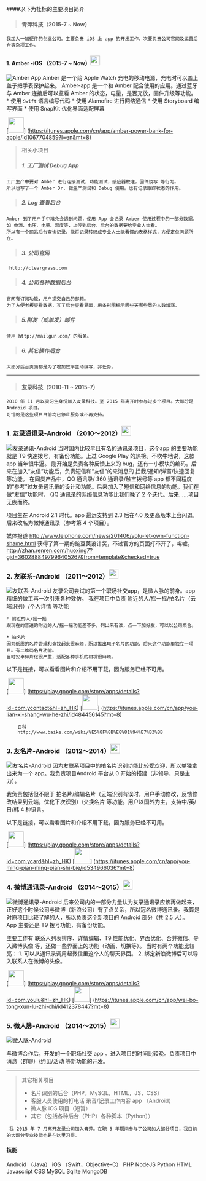 
####以下为杜标的主要项目简介

> #### 青萍科技（2015-7 ~ Now）

	我加入一加硬件的创业公司。主要负责 iOS 上 app 的开发工作，次要负责公司官网及运营后台等杂项工作。
#### 1.  Amber -iOS （2015-7 ~ Now）<img src="https://raw.githubusercontent.com/dubiao/Summary/gh-pages/images/project_app_icon_amber.png" height="25">
![Amber App](https://raw.githubusercontent.com/dubiao/Summary/gh-pages/images/project_app_amber.png)
Amber 是一个给 Apple Watch 充电的移动电源，充电时可以盖上盖子把手表保护起来。
Amber-app 是一个和 Amber 配合使用的应用。通过蓝牙与 Amber 连接后可以监看 Amber 的状态，电量，是否充放，固件升级等功能。
	* 使用 `Swift` 语言编写代码
	* 使用 Alamofire 进行网络通信
	* 使用 Storyboard 编写界面
	* 使用 SnapKit 优化界面适配屏幕

[<img src="https://raw.githubusercontent.com/dubiao/Summary/gh-pages/images/App_Store_Badge.png" height="40">]
(https://itunes.apple.com/cn/app/amber-power-bank-for-apple/id1067704859?l=en&mt=8)

>相关小项目
>##### 1.  工厂测试 Debug App
	工厂生产中要对 Amber 进行连接测试，功能测试，感应器校准，固件烧写 等行为。
	所以也写了一个 Amber Dr. 做生产测试和 Debug 使用。也有记录跟踪状态的作用。
>##### 2. Log 查看后台
	Amber 到了用户手中难免会遇到问题，使用 App 会记录 Amber 使用过程中的一部分数据。
	如 电流、电压、电量、温度等，上传到后台。后台的数据要给专业人士看。
	所以有一个网站后台查询记录，能将记录转码成专业人士能看懂的表格样式，方便定位问题所在。
>##### 3. 公司官网
	 http://cleargrass.com
>##### 4. 公司各种数据后台
	官网有订阅功能，用户提交自己的邮箱。
	为了方便老板查看数据，写了后台查看界面，用条形图标示哪些天哪些周的人数增涨。
>##### 5.群发（或单发）邮件
	使用 http://mailgun.com/ 的服务。
>##### 6. 其它操作后台
	大部分后台页面都是为了增加效率主动编写，非任务。

------

> #### 友录科技（2010-11 ~ 2015-7）

	2010 年 11 月以实习生身份加入友录科技。至 2015 年离开时参与过多个项目。大部分是 Android 项目。
	可惜的是这些项目目前均已停止服务或不再支持。

### 1. 友录通讯录-Android （2010～2012）<img src="https://raw.githubusercontent.com/dubiao/Summary/gh-pages/images/project_app_icon_yl.png" height="25">
![友录通讯-Android](https://raw.githubusercontent.com/dubiao/Summary/gh-pages/images/project_app_yl.png)
当时国内比较早且有名的通讯录项目，这个app 的主要功能就是 T9 快速拨号，有备份功能。上过 Google Play 的热榜。不吹牛地说，这款 app 当年很牛逼。
刚开始是负责各种反馈上来的 bug，还有一小模块的编码。后来在加入“友信”功能后，负责短信和“友信”的来消息的 拦截/通知/弹窗/快速回复 等功能。
在同类产品中，QQ 通讯录/ 360 通讯录/触宝拨号等 app 都不同程度的“参考”过友录通讯录的设计和功能。后来加入了短信和网络信息的功能。我们在做“友信”功能时， QQ 通讯录的网络信息功能比我们晚了 2 个迭代。后来……项目无疾而终。
	
项目生在 Android 2.1 时代。app 最远支持到 2.3 后在4.0 及更高版本上会闪退，后来改名为微博通讯录（参考第 4 个项目）。
	
媒体报道
	http://www.leiphone.com/news/201406/yolu-let-own-function-shame.html
获得了第一期的豌豆荚设计奖，不过官方的页面打不开了，唏嘘。
	http://zhan.renren.com/huoxing7?gid=3602888497996405267&from=template&checked=true
	
### 2. 友联系-Android （2011～2012）<img src="https://raw.githubusercontent.com/dubiao/Summary/gh-pages/images/project_app_icon_ylx.png" height="25">
![友联系-Android](https://raw.githubusercontent.com/dubiao/Summary/gh-pages/images/project_app_ylx.png)
友录公司尝试的第一个职场社交app，是微人脉的前身。app 精细的做工再一次引来各种效仿。
我在项目中负责 附近的人/摇一摇/拍名片（云端识别）/个人详情 等功能
    
	* 附近的人/摇一摇
    跟现在的普遍的附近的人/摇一摇功能差不多，列出来有谁，点一下加好友，可以以公司聚合。

    * 拍名片
    因为纸质的名片管理和查找起来很麻烦，所以推出电子名片的功能，后来这个功能单独立一项目。有二维码名片功能。
    当时安卓碎片化很严重，适配各种手机的相机很麻烦。
    
以下是链接，可以看看图片和介绍不用下载，因为服务已经不可用。

[<img src="https://raw.githubusercontent.com/dubiao/Summary/gh-pages/images/Google_Play_Badge.png" height="40">]
(https://play.google.com/store/apps/details?id=com.ycontact&hl=zh_HK)
[<img src="https://raw.githubusercontent.com/dubiao/Summary/gh-pages/images/App_Store_Badge.png" height="40">]
(https://itunes.apple.com/cn/app/you-lian-xi-shang-wu-he-zhi/id484456145?mt=8)

		百科 
		http://www.baike.com/wiki/%E5%8F%8B%E8%81%94%E7%B3%BB

### 3. 友名片-Android （2012～2014）<img src="https://raw.githubusercontent.com/dubiao/Summary/gh-pages/images/project_app_icon_ycard.png" height="25">
![友名片-Android](https://raw.githubusercontent.com/dubiao/Summary/gh-pages/images/project_app_ycard.png)
因为友联系项目中的拍名片识别功能比较受欢迎，所以单独拿出来为一个 app。我负责项目Android 平台从 0 开始的搭建（非领导，只是主力）。
    
我负责包括但不限于 拍名片/编辑名片（云端识别有误时，用户手动修改，反馈修改结果到云端，优化下次识别）/交换名片 等功能。用户以国外为主，支持中/英/日/韩 4 种语言。
    
以下是链接，可以看看图片和介绍不用下载，因为服务已经不可用。

[<img src="https://raw.githubusercontent.com/dubiao/Summary/gh-pages/images/Google_Play_Badge.png" height="40">]
(https://play.google.com/store/apps/details?id=com.ycard&hl=zh_HK)
[<img src="https://raw.githubusercontent.com/dubiao/Summary/gh-pages/images/App_Store_Badge.png" height="40">]
(https://itunes.apple.com/cn/app/you-ming-pian-ming-pian-shi-bie/id534966036?mt=8)

### 4. 微博通讯录-Android （2014～2015）<img src="https://raw.githubusercontent.com/dubiao/Summary/gh-pages/images/project_app_icon_wbtxl.png" height="25">
![微博通讯录-Android](https://raw.githubusercontent.com/dubiao/Summary/gh-pages/images/project_app_wbtxl.png)
后来公司内的一部分力量认为友录通讯录应该再做起来，正好这个时候公司与微博（新浪公司）有了点关系，所以冠名微博通讯录。我算是对原项目比较了解的人，所以负责这个新项目的 Android 部分（共 2.5 人）。
    App 主要还是 T9 拨号功能，有备份功能。
    
主要工作有 联系人列表排序、详情编辑、T9 性能优化、界面优化、合并微信、导入微博头像 等，还做一些界面上的功能（动画、切换等）。
    当时有两个功能比较亮：
    1.  可以从通讯录调用起微信里这个人的聊天界面。
    2.  绑定新浪微博后可以导入联系人在微博的头像。
   
[<img src="https://raw.githubusercontent.com/dubiao/Summary/gh-pages/images/Google_Play_Badge.png" height="40">]
(https://play.google.com/store/apps/details?id=com.youlu&hl=zh_HK)
[<img src="https://raw.githubusercontent.com/dubiao/Summary/gh-pages/images/App_Store_Badge.png" height="40">]
(https://itunes.apple.com/cn/app/wei-bo-tong-xun-lu-zhi-chi/id412378447?mt=8)

### 5. 微人脉-Android （2014～2015）<img src="https://raw.githubusercontent.com/dubiao/Summary/gh-pages/images/project_app_icon_wrm.png" height="25">
![微人脉-Android](https://raw.githubusercontent.com/dubiao/Summary/gh-pages/images/project_app_wrm.png)

与微博合作后，开发的一个职场社交 app 。进入项目的时间比较晚。负责项目中消息（群聊）/约见/活动 等新功能的开发。

-----
	
> 其它相关项目
> * 名片识别的后台（PHP，MySQL，HTML，JS，CSS）
> * 客服人员使用的打电话 录音/记录工作内容 app （Android）
> * 微人脉 iOS 项目（短暂）
> * 其它（包括各种后台（PHP）各种脚本（Python））

	 我 2015 年 7 月离开友录公司加入青萍。在职 5 年期间参与了公司的大部分项目，我目前的大部分专业技能也是在这里习得。


#### 技能
Android （Java）
iOS （Swift，Objective-C）
PHP
NodeJS
Python
HTML
Javascript
CSS
MySQL
Sqlite
MongoDB
